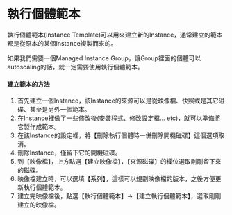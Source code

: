 # 執行個體範本

執行個體範本\(Instance Template\)可以用來建立新的Instance，通常建立的範本都是從原本的某個Instance複製而來的。

如果我們需要一個Managed Instance Group，讓Group裡面的個體可以autoscaling的話，就一定需要使用執行個體範本。

#### 建立範本的方法

1. 首先建立一個Instance，該Instance的來源可以是從映像檔、快照或是其它磁碟、甚至是另外一個範本。
2. 在Instance裡做了一些修改後\(安裝程式、修改設定檔... etc\)，就可以準備將它製作成範本。
3. 在該Instance的設定裡，將【刪除執行個體時一併刪除開機磁碟】這個選項取消。
4. 刪除Instance，僅留下它的開機磁碟。
5. 到【映像檔】，上方點選【建立映像檔】，【來源磁碟】的欄位選取剛剛留下來的磁碟。
6. 映像檔建立時，可以選填【系列】，這樣可以規劃映像檔的版本，之後方便更新執行個體範本。
7. 建立完映像檔後，點選【執行個體範本】-&gt;【建立執行個體範本】，選取剛剛建立的映像檔。



